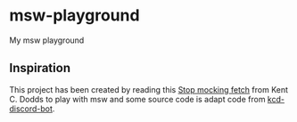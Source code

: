# msw-playground
My msw playground


## Inspiration

This project has been created by reading this [Stop mocking fetch](https://kentcdodds.com/blog/stop-mocking-fetch) from Kent C. Dodds to play with msw and some source code is adapt code from [kcd-discord-bot](https://github.com/kentcdodds/kcd-discord-bot).
